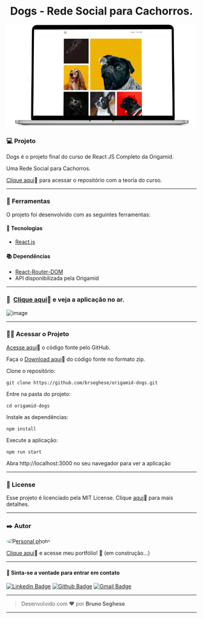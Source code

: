 <h1 align="center" id="topo">Dogs - Rede Social para Cachorros. </h1>

<div align="center">
<img width='600px' src="./mockup.png" width="35px"/>
</div>

### 💻 Projeto

Dogs é o projeto final do curso de React JS Completo da Origamid.

Uma Rede Social para Cachorros.

[Clique aqui](https://github.com/brseghese/origamid-react-js)🔗 para acessar o repositório com a teoria do curso.

---

### 🔧 Ferramentas

O projeto foi desenvolvido com as seguintes ferramentas:

#### 🧪 Tecnologias

- [React.js](https://pt-br.reactjs.org/)

#### 📚 Dependências

- [React-Router-DOM](https://reactrouter.com/)
- API disponibilizada pela Origamid

---

### 🚀 ​ [Clique aqui](https://od-dogs.netlify.app/)🔗 e veja a aplicação no ar.

![image](https://img.shields.io/badge/Netlify-00C7B7?style=for-the-badge&logo=netlify&logoColor=white)

---

### ​👷‍♂️​ Acessar o Projeto

<a href="https://github.com/brseghese/origamid-dogs/tree/main">Acesse aqui</a>🔗 o código fonte pelo GitHub.

Faça o <a href="https://github.com/brseghese/origamid-dogs/archive/refs/heads/main.zip">Download aqui</a>🔗 do código fonte no formato zip.

Clone o repositório:

```
git clone https://github.com/brseghese/origamid-dogs.git
```

Entre na pasta do projeto:

```
cd origamid-dogs
```

Instale as dependências:

```
npm install
```

Execute a aplicação:

```
npm run start
```

Abra http://localhost:3000 no seu navegador para ver a aplicação

---

### 📝 License

Esse projeto é licenciado pela MIT License. Clique [aqui](https://pt.wikipedia.org/wiki/Licen%C3%A7a_MIT)🔗 para mais detalhes.

---

### ✒️ Autor

<a href="https://github.com/brseghese"> <img style="border-radius: 50%;" src="https://avatars.githubusercontent.com/u/80193824?v=4" width="100px;" alt="Personal photo"/> </a>

[Clique aqui](https://brseghese.github.io)🔗 e acesse meu portfólio! 💼 (em construção...)

---

#### 💬 Sinta-se a vontade para entrar em contato

[![Linkedin Badge](https://img.shields.io/badge/LinkedIn-0077B5?style=for-the-badge&logo=linkedin&logoColor=white)](https://www.linkedin.com/in/brunoseghese/) [![Github Badge](https://img.shields.io/badge/GitHub-100000?style=for-the-badge&logo=github&logoColor=white)](https://github.com/brseghese) [![Gmail Badge](https://img.shields.io/badge/Gmail-D14836?style=for-the-badge&logo=gmail&logoColor=white)](mailto:brseghese@gmail.com)

---

> Desenvolvido com ❤️ por **Bruno Seghese**

---
